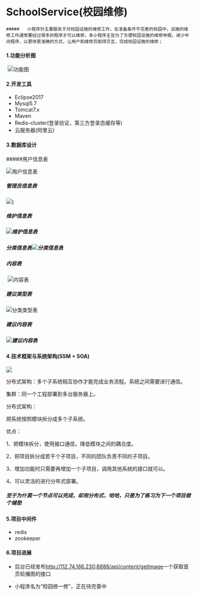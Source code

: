 # SchoolService(校园维修)
	##### 	小程序针主要服务于对校园设施的维修工作，在准备条件不完善的校园中，设施的维修工作通常要经过很多的程序才可以维修，本小程序主旨为了方便校园设施的维修申报，减少中间程序，以更快更准确的方式，让用户和维修员取得交互，完成校园设施的维修；

#### 1.功能分析图

​	![功能图](D:\github文档\SchoolService\support_image\schoolService.png)

#### 2.开发工具

- Eclipse2017
- Mysql5.7
- Tomcat7.x
- Maven
- Redis-cluster(登录验证，第三方登录态缓存等)
- 云服务器(阿里云)

#### 3.数据库设计

#####用户信息表


![用户信息表](D:\github文档\SchoolService\support_image\user.png)

##### 管理员信息表

![](D:\github文档\SchoolService\support_image\manager.png))


##### 维护信息表	 

#####        ![维护信息表](D:\github文档\SchoolService\support_image\maintable.png) 	

 ##### 分类信息表![分类信息表](D:\github文档\SchoolService\support_image\incontentclassifly.png)		

##### 内容表

​	![内容表](D:\github文档\SchoolService\support_image\content.png)

##### 建议类型表

![分类类型表](D:\github文档\SchoolService\support_image\sugsort.png)

##### 建议内容表

##### 	![建议内容表](D:\github文档\SchoolService\support_image\sugtable.png)

#### 4.技术框架与系统架构(SSM  + SOA)

![](D:\github文档\SchoolService\support_image\dubbo.png)	

分布式架构：多个子系统相互协作才能完成业务流程。系统之间需要进行通信。

集群：同一个工程部署到多台服务器上。

分布式架构：

把系统按照模块拆分成多个子系统。

优点：

1、把模块拆分，使用接口通信，降低模块之间的耦合度。

2、把项目拆分成若干个子项目，不同的团队负责不同的子项目。

3、增加功能时只需要再增加一个子项目，调用其他系统的接口就可以。

4、可以灵活的进行分布式部署。

##### 至于为什莫一个节点可以完成，却用分布式，哈哈，只是为了练习为下一个项目做个铺垫

#### 5.项目中间件

- redis
- zookeeper

#### 6.项目进展

- 后台已经发布<http://112.74.166.230:8888/api/content/getImage>一个获取首页轮播图的接口

- 小程序名为“校园修一修”，正在待完善中

  ​

